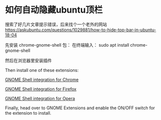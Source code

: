 # 如何自动隐藏ubuntu顶栏

搜索了好几片文章提示错误，后来找个一个老外的网站  
https://askubuntu.com/questions/1029881/how-to-hide-top-bar-in-ubuntu-18-04


先安装 chrome-gnome-shell 包：
在终端输入： sudo apt install chrome-gnome-shell

然后在浏览器里安装插件

Then install one of these extensions:

[GNOME Shell integration for Chrome](https://chrome.google.com/webstore/detail/gnome-shell-integration/gphhapmejobijbbhgpjhcjognlahblep)

[GNOME Shell integration for Firefox](https://addons.mozilla.org/en-US/firefox/addon/gnome-shell-integration/)

[GNOME Shell integration for Opera](https://addons.opera.com/en/extensions/details/gnome-shell-integration/)

Finally, head over to GNOME Extensions and enable the ON/OFF switch for the extension to install.
